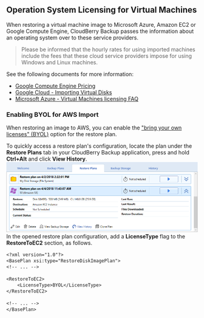 ## Operation System Licensing for Virtual Machines

When restoring a virtual machine image to Microsoft Azure, Amazon EC2 or Google Compute Engine, CloudBerry Backup passes the information about an operating system over to these service providers.

> Please be informed that the hourly rates for using imported machines include the fees that these cloud service providers impose for using Windows and Linux machines.

See the following documents for more information:

* [Google Compute Engine Pricing](https://cloud.google.com/compute/pricing#premiumimages)
* [Google Cloud - Importing Virtual Disks](https://cloud.google.com/compute/docs/images/importing-virtual-disks#support_for_bring_your_own_license_byol)
* [Microsoft Azure - Virtual Machines licensing FAQ](https://azure.microsoft.com/en-us/pricing/licensing-faq/)

### Enabling BYOL for AWS Import

When restoring an image to AWS, you can enable the ["bring your own licenses" \(BYOL\)](https://aws.amazon.com/windows/resources/licensing/) option for the restore plan.

To quickly access a restore plan's configuration, locate the plan under the **Restore Plans** tab in your CloudBerry Backup application, press and hold **Ctrl+Alt** and click **View History**.![](/assets/restore-plans-view-history.png)In the opened restore plan configuration, add a **LicenseType** flag to the **RestoreToEC2** section, as follows.

```
<?xml version="1.0"?>
<BasePlan xsi:type="RestoreDiskImagePlan">
<!-- ... -->​

<RestoreToEC2>
    <LicenseType>BYOL</LicenseType>
</RestoreToEC2>​

<!-- ... -->​
</BasePlan>
```



